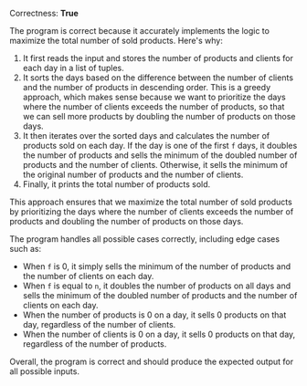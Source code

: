 Correctness: **True**

The program is correct because it accurately implements the logic to maximize the total number of sold products. Here's why:

1. It first reads the input and stores the number of products and clients for each day in a list of tuples.
2. It sorts the days based on the difference between the number of clients and the number of products in descending order. This is a greedy approach, which makes sense because we want to prioritize the days where the number of clients exceeds the number of products, so that we can sell more products by doubling the number of products on those days.
3. It then iterates over the sorted days and calculates the number of products sold on each day. If the day is one of the first `f` days, it doubles the number of products and sells the minimum of the doubled number of products and the number of clients. Otherwise, it sells the minimum of the original number of products and the number of clients.
4. Finally, it prints the total number of products sold.

This approach ensures that we maximize the total number of sold products by prioritizing the days where the number of clients exceeds the number of products and doubling the number of products on those days.

The program handles all possible cases correctly, including edge cases such as:

* When `f` is 0, it simply sells the minimum of the number of products and the number of clients on each day.
* When `f` is equal to `n`, it doubles the number of products on all days and sells the minimum of the doubled number of products and the number of clients on each day.
* When the number of products is 0 on a day, it sells 0 products on that day, regardless of the number of clients.
* When the number of clients is 0 on a day, it sells 0 products on that day, regardless of the number of products.

Overall, the program is correct and should produce the expected output for all possible inputs.